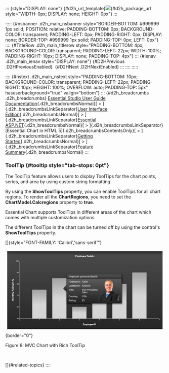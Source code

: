 ::: {style="DISPLAY: none"}
[](ms-xhelp:///?Id=d2h_url_template){#d2h_url_template}![](!package_url!){#d2h_package_url style="WIDTH: 0px; DISPLAY: none; HEIGHT: 0px"}
:::

::::: {#nsbanner .d2h_main_nsbanner style="BORDER-BOTTOM: #999999 1px solid; POSITION: relative; PADDING-BOTTOM: 0px; BACKGROUND-COLOR: transparent; PADDING-LEFT: 0px; PADDING-RIGHT: 0px; DISPLAY: none; BORDER-TOP: #999999 1px solid; PADDING-TOP: 0px; LEFT: 0px"}
:::: {#TitleRow .d2h_main_titlerow style="PADDING-BOTTOM: 4px; BACKGROUND-COLOR: transparent; PADDING-LEFT: 22px; WIDTH: 100%; PADDING-RIGHT: 10px; DISPLAY: none; PADDING-TOP: 4px"}
::: {#ienav .d2h_main_ienav style="DISPLAY: none"}
[](ms-xhelp:///?Id=be9dd5cc-cc7d-4384-a431-ab3477e103bd){#D2HPrevious .D2HPreviousEnabled}  [](ms-xhelp:///?Id=895ee437-1738-49ea-b2a5-247d41ce7a5b){#D2HNext .D2HNextEnabled}
:::
::::
:::::

:::: {#nstext .d2h_main_nstext style="PADDING-BOTTOM: 10px; BACKGROUND-COLOR: transparent; PADDING-LEFT: 22px; PADDING-RIGHT: 10px; HEIGHT: 100%; OVERFLOW: auto; PADDING-TOP: 5px" hasuserbackground="true" valign="bottom"}
::: {#d2h_breadcrumbs .d2h_breadcrumbs}
[Essential Studio User Guide Documentation](ms-xhelp:///?Id=12457748-09e3-4d74-a240-8e049cedf030){.d2h_breadcrumbsNormal}[ \> ]{.d2h_breadcrumbsLinkSeparator}[User Interface Edition](ms-xhelp:///?Id=c29296b7-531c-413b-a0ec-488ca1f7f669){.d2h_breadcrumbsNormal}[ \> ]{.d2h_breadcrumbsLinkSeparator}[Essential ASP.NET](ms-xhelp:///?Id=25c35330-c127-4dad-9a92-ed79dc7261a6){.d2h_breadcrumbsNormal}[ \> ]{.d2h_breadcrumbsLinkSeparator}[Essential Chart in HTML 5]{.d2h_breadcrumbsContentsOnly}[ \> ]{.d2h_breadcrumbsLinkSeparator}[Getting Started](ms-xhelp:///?Id=399f9d37-7432-43a6-8f61-85adf171b990){.d2h_breadcrumbsNormal}[ \> ]{.d2h_breadcrumbsLinkSeparator}[Feature Summary](ms-xhelp:///?Id=af57f51a-5301-4741-9d18-31f4611533cf){.d2h_breadcrumbsNormal}
:::

### ToolTip {#tooltip style="tab-stops: 0pt"}

The ToolTip feature allows users to display ToolTips for the chart points, series, and area by using custom string formatting.

By using the **ShowToolTips** property, you can enable ToolTips for all chart regions. To render all the **ChartRegions**, you need to set the **ChartModel.Calcregions** property to **true**.

Essential Chart supports ToolTips in different areas of the chart which comes with multiple customization options.

The different ToolTips in the chart can be turned off by using the control\'s **ShowToolTips** property.

[]{style="FONT-FAMILY: 'Calibri','sans-serif'"} 

![Description: C:\\Users\\rubyp\\AppData\\Local\\Temp\\Rar\$DI67.992\\RichTooltip.png](ImagesExt/image113_16.jpg){border="0"}

Figure 8: MVC Chart with Rich ToolTip

 

[]{#related-topics}
::::
